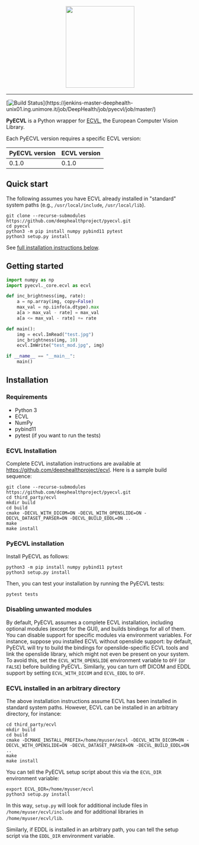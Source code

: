 <div align="center">
  <img src="https://raw.githubusercontent.com/deephealthproject/pyecvl/master/docs/logo.png" height="220" width="185">
</div>

-----------------


[![Build Status](https://jenkins-master-deephealth-unix01.ing.unimore.it/badge/job/DeepHealth/job/pyecvl/job/master/linux_end?)](https://jenkins-master-deephealth-unix01.ing.unimore.it/job/DeepHealth/job/pyecvl/job/master/)

**PyECVL** is a Python wrapper for [ECVL](https://github.com/deephealthproject/ecvl), the European Computer Vision Library.


Each PyECVL version requires a specific ECVL version:

PyECVL version | ECVL version |
-------------- | ------------ |
0.1.0          | 0.1.0        |


## Quick start

The following assumes you have ECVL already installed in "standard"
system paths (e.g., `/usr/local/include`, `/usr/local/lib`).

    git clone --recurse-submodules https://github.com/deephealthproject/pyecvl.git
    cd pyecvl
    python3 -m pip install numpy pybind11 pytest
    python3 setup.py install

See [full installation instructions below](#installation).


## Getting started

```python
import numpy as np
import pyecvl._core.ecvl as ecvl

def inc_brightness(img, rate):
    a = np.array(img, copy=False)
    max_val = np.iinfo(a.dtype).max
    a[a > max_val - rate] = max_val
    a[a <= max_val - rate] += rate

def main():
    img = ecvl.ImRead("test.jpg")
    inc_brightness(img, 10)
    ecvl.ImWrite("test_mod.jpg", img)

if __name__ == "__main__":
    main()
```


## Installation

### Requirements

- Python 3
- ECVL
- NumPy
- pybind11
- pytest (if you want to run the tests)


### ECVL Installation

Complete ECVL installation instructions are available at
https://github.com/deephealthproject/ecvl. Here is a sample build sequence:

```
git clone --recurse-submodules https://github.com/deephealthproject/pyecvl.git
cd third_party/ecvl
mkdir build
cd build
cmake -DECVL_WITH_DICOM=ON -DECVL_WITH_OPENSLIDE=ON -DECVL_DATASET_PARSER=ON -DECVL_BUILD_EDDL=ON ..
make
make install
```


### PyECVL installation

Install PyECVL as follows:

```
python3 -m pip install numpy pybind11 pytest
python3 setup.py install
```

Then, you can test your installation by running the PyECVL tests:

    pytest tests


### Disabling unwanted modules

By default, PyECVL assumes a complete ECVL installation, including optional
modules (except for the GUI), and builds bindings for all of them. You can
disable support for specific modules via environment variables. For instance,
suppose you installed ECVL without openslide support: by default, PyECVL will
try to build the bindings for openslide-specific ECVL tools and link the
openslide library, which might not even be present on your system. To avoid
this, set the `ECVL_WITH_OPENSLIDE` environment variable to `OFF` (or `FALSE`)
before building PyECVL. Similarly, you can turn off DICOM and EDDL support by
setting `ECVL_WITH_DICOM` and `ECVL_EDDL` to `OFF`.


### ECVL installed in an arbitrary directory

The above installation instructions assume ECVL has been installed in standard
system paths. However, ECVL can be installed in an arbitrary directory,
for instance:

```
cd third_party/ecvl
mkdir build
cd build
cmake -DCMAKE_INSTALL_PREFIX=/home/myuser/ecvl -DECVL_WITH_DICOM=ON -DECVL_WITH_OPENSLIDE=ON -DECVL_DATASET_PARSER=ON -DECVL_BUILD_EDDL=ON ..
make
make install
```

You can tell the PyECVL setup script about this via the `ECVL_DIR` environment
variable:

```
export ECVL_DIR=/home/myuser/ecvl
python3 setup.py install
```

In this way, `setup.py` will look for additional include files in
`/home/myuser/ecvl/include` and for additional libraries in
`/home/myuser/ecvl/lib`.

Similarly, if EDDL is installed in an arbitrary path, you can tell the setup
script via the `EDDL_DIR` environment variable.

